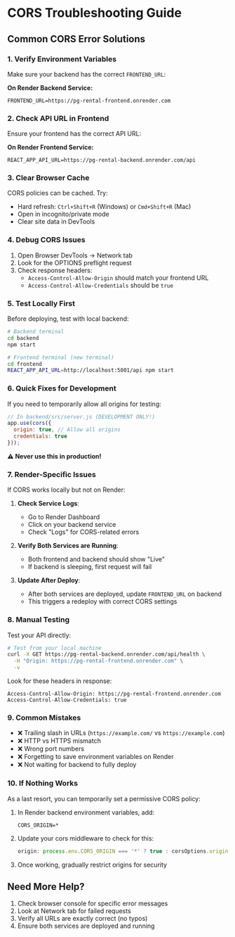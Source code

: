 # CORS Troubleshooting Guide

## Common CORS Error Solutions

### 1. Verify Environment Variables

Make sure your backend has the correct `FRONTEND_URL`:

**On Render Backend Service:**
```
FRONTEND_URL=https://pg-rental-frontend.onrender.com
```

### 2. Check API URL in Frontend

Ensure your frontend has the correct API URL:

**On Render Frontend Service:**
```
REACT_APP_API_URL=https://pg-rental-backend.onrender.com/api
```

### 3. Clear Browser Cache

CORS policies can be cached. Try:
- Hard refresh: `Ctrl+Shift+R` (Windows) or `Cmd+Shift+R` (Mac)
- Open in incognito/private mode
- Clear site data in DevTools

### 4. Debug CORS Issues

1. Open Browser DevTools → Network tab
2. Look for the OPTIONS preflight request
3. Check response headers:
   - `Access-Control-Allow-Origin` should match your frontend URL
   - `Access-Control-Allow-Credentials` should be `true`

### 5. Test Locally First

Before deploying, test with local backend:

```bash
# Backend terminal
cd backend
npm start

# Frontend terminal (new terminal)
cd frontend
REACT_APP_API_URL=http://localhost:5001/api npm start
```

### 6. Quick Fixes for Development

If you need to temporarily allow all origins for testing:

```javascript
// In backend/src/server.js (DEVELOPMENT ONLY!)
app.use(cors({
  origin: true, // Allow all origins
  credentials: true
}));
```

**⚠️ Never use this in production!**

### 7. Render-Specific Issues

If CORS works locally but not on Render:

1. **Check Service Logs**:
   - Go to Render Dashboard
   - Click on your backend service
   - Check "Logs" for CORS-related errors

2. **Verify Both Services are Running**:
   - Both frontend and backend should show "Live"
   - If backend is sleeping, first request will fail

3. **Update After Deploy**:
   - After both services are deployed, update `FRONTEND_URL` on backend
   - This triggers a redeploy with correct CORS settings

### 8. Manual Testing

Test your API directly:

```bash
# Test from your local machine
curl -X GET https://pg-rental-backend.onrender.com/api/health \
  -H "Origin: https://pg-rental-frontend.onrender.com" \
  -v
```

Look for these headers in response:
```
Access-Control-Allow-Origin: https://pg-rental-frontend.onrender.com
Access-Control-Allow-Credentials: true
```

### 9. Common Mistakes

- ❌ Trailing slash in URLs (`https://example.com/` vs `https://example.com`)
- ❌ HTTP vs HTTPS mismatch
- ❌ Wrong port numbers
- ❌ Forgetting to save environment variables on Render
- ❌ Not waiting for backend to fully deploy

### 10. If Nothing Works

As a last resort, you can temporarily set a permissive CORS policy:

1. In Render backend environment variables, add:
   ```
   CORS_ORIGIN=*
   ```

2. Update your cors middleware to check for this:
   ```javascript
   origin: process.env.CORS_ORIGIN === '*' ? true : corsOptions.origin
   ```

3. Once working, gradually restrict origins for security

## Need More Help?

1. Check browser console for specific error messages
2. Look at Network tab for failed requests
3. Verify all URLs are exactly correct (no typos)
4. Ensure both services are deployed and running